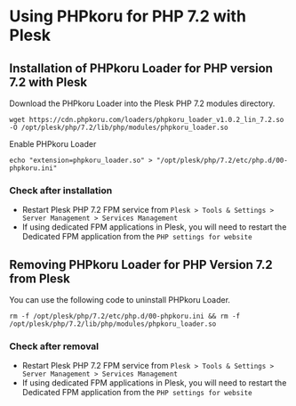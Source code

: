 # Using PHPkoru for PHP 7.2 with Plesk

## Installation of PHPkoru Loader for PHP version 7.2 with Plesk

Download the PHPkoru Loader into the Plesk PHP 7.2 modules directory.
```shell
wget https://cdn.phpkoru.com/loaders/phpkoru_loader_v1.0.2_lin_7.2.so -O /opt/plesk/php/7.2/lib/php/modules/phpkoru_loader.so
```

Enable PHPkoru Loader
```shell
echo "extension=phpkoru_loader.so" > "/opt/plesk/php/7.2/etc/php.d/00-phpkoru.ini"
```

### Check after installation
* Restart Plesk PHP 7.2 FPM service from `Plesk > Tools & Settings > Server Management > Services Management`
* If using dedicated FPM applications in Plesk, you will need to restart the Dedicated FPM application from the `PHP settings for website`

## Removing PHPkoru Loader for PHP Version 7.2 from Plesk

You can use the following code to uninstall PHPkoru Loader.
```shell
rm -f /opt/plesk/php/7.2/etc/php.d/00-phpkoru.ini && rm -f /opt/plesk/php/7.2/lib/php/modules/phpkoru_loader.so
```

### Check after removal
* Restart Plesk PHP 7.2 FPM service from `Plesk > Tools & Settings > Server Management > Services Management`
* If using dedicated FPM applications in Plesk, you will need to restart the Dedicated FPM application from the `PHP settings for website`